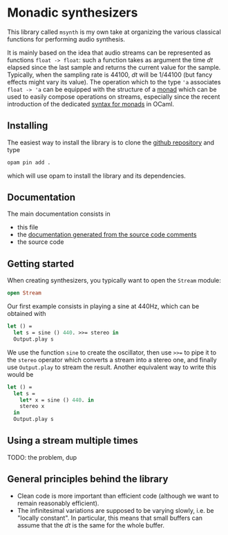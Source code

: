 Monadic synthesizers
====================

This library called `msynth` is my own take at organizing the various classical
functions for performing audio synthesis.

It is mainly based on the idea that audio streams can be represented as
functions `float -> float`: such a function takes as argument the time _dt_
elapsed since the last sample and returns the current value for the
sample. Typically, when the sampling rate is 44100, _dt_ will be 1/44100 (but
fancy effects might vary its value). The operation which to the type `'a`
associates `float -> 'a` can be equipped with the structure of a
[monad](https://en.wikipedia.org/wiki/Monad_(functional_programming)) which can
be used to easily compose operations on streams, especially since the recent
introduction of the dedicated [syntax for
monads](https://caml.inria.fr/pub/docs/manual-ocaml/bindingops.html) in OCaml.

## Installing

The easiest way to install the library is to clone the [github
repository](https://github.com/smimram/monadic-synth) and type

```sh
opam pin add .
```

which will use opam to install the library and its dependencies.

## Documentation

The main documentation consists in

- this file
- the [documentation generated from the source
  code comments](http://smimram.github.io/monadic-synth/ocamldoc/)
- the source code

## Getting started

When creating synthesizers, you typically want to open the `Stream` module:

```ocaml
open Stream
```

Our first example consists in playing a sine at 440Hz, which can be obtained
with

```ocaml
let () =
  let s = sine () 440. >>= stereo in
  Output.play s
```

We use the function `sine` to create the oscillator, then use `>>=` to pipe it
to the `stereo` operator which converts a stream into a stereo one, and finally
use `Output.play` to stream the result. Another equivalent way to write this
would be

```ocaml
let () =
  let s =
    let* x = sine () 440. in
    stereo x
  in
  Output.play s
```

## Using a stream multiple times

TODO: the problem, dup

## General principles behind the library

- Clean code is more important than efficient code (although we want to remain
  reasonably efficient).
- The infinitesimal variations are supposed to be varying slowly, i.e. be
  "locally constant". In particular, this means that small buffers can assume
  that the _dt_ is the same for the whole buffer.
